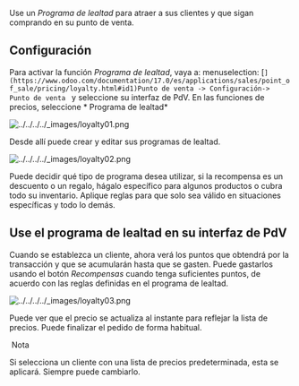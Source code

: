 Use un _Programa de lealtad_ para atraer a sus clientes y que sigan comprando en su punto de venta.

## Configuración[](https://www.odoo.com/documentation/17.0/es/applications/sales/point_of_sale/pricing/loyalty.html#configuration "Enlazar permanentemente con este título")

Para activar la función _Programa de lealtad_, vaya a: menuselection: [`](https://www.odoo.com/documentation/17.0/es/applications/sales/point_of_sale/pricing/loyalty.html#id1)Punto de venta -> Configuración-> Punto de venta ` y seleccione su interfaz de PdV. En las funciones de precios, seleccione * Programa de lealtad*

![../../../../_images/loyalty01.png](https://www.odoo.com/documentation/17.0/es/_images/loyalty01.png)

Desde allí puede crear y editar sus programas de lealtad.

![../../../../_images/loyalty02.png](https://www.odoo.com/documentation/17.0/es/_images/loyalty02.png)

Puede decidir qué tipo de programa desea utilizar, si la recompensa es un descuento o un regalo, hágalo específico para algunos productos o cubra todo su inventario. Aplique reglas para que solo sea válido en situaciones específicas y todo lo demás.

## Use el programa de lealtad en su interfaz de PdV[](https://www.odoo.com/documentation/17.0/es/applications/sales/point_of_sale/pricing/loyalty.html#use-the-loyalty-program-in-your-pos-interface "Enlazar permanentemente con este título")

Cuando se establezca un cliente, ahora verá los puntos que obtendrá por la transacción y que se acumularán hasta que se gasten. Puede gastarlos usando el botón _Recompensas_ cuando tenga suficientes puntos, de acuerdo con las reglas definidas en el programa de lealtad.

![../../../../_images/loyalty03.png](https://www.odoo.com/documentation/17.0/es/_images/loyalty03.png)

Puede ver que el precio se actualiza al instante para reflejar la lista de precios. Puede finalizar el pedido de forma habitual.

 Nota

Si selecciona un cliente con una lista de precios predeterminada, esta se aplicará. Siempre puede cambiarlo.